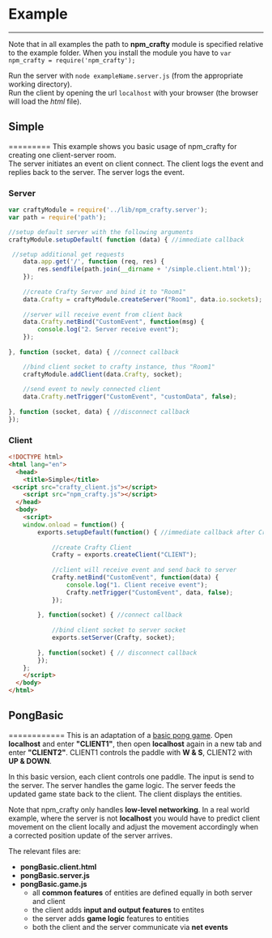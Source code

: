 # Example
---------
Note that in all examples the path to **npm_crafty** module is specified relative to the example folder.
When you install the module you have to `var npm_crafty = require('npm_crafty');`

Run the server with `node exampleName.server.js` (from the appropriate working directory).  
Run the client by opening the url `localhost` with your browser (the browser will load the _html_ file).

## Simple
=========
This example shows you basic usage of npm_crafty for creating one client-server room.   
The server initiates an event on client connect. The client logs the event and replies back to the server. 
The server logs the event.

### Server
```javascript
var craftyModule = require('../lib/npm_crafty.server');
var path = require('path');

//setup default server with the following arguments
craftyModule.setupDefault( function (data) { //immediate callback

 //setup additional get requests
	data.app.get('/', function (req, res) {
		res.sendfile(path.join(__dirname + '/simple.client.html'));
	});
		
	//create Crafty Server and bind it to "Room1"
	data.Crafty = craftyModule.createServer("Room1", data.io.sockets);
	
	//server will receive event from client back
	data.Crafty.netBind("CustomEvent", function(msg) {
		console.log("2. Server receive event");
	});
	
}, function (socket, data) { //connect callback

	//bind client socket to crafty instance, thus "Room1"
	craftyModule.addClient(data.Crafty, socket);
	
	//send event to newly connected client
	data.Crafty.netTrigger("CustomEvent", "customData", false);
	
}, function (socket, data) { //disconnect callback
});
```
### Client
```html
<!DOCTYPE html>
<html lang="en">
  <head>
    <title>Simple</title>
 <script src="crafty_client.js"></script>
	<script src="npm_crafty.js"></script>
  </head>
  <body>
	<script>
	window.onload = function() {
		exports.setupDefault(function() { //immediate callback after Crafty with Crafty.net is available
			
			//create Crafty Client
			Crafty = exports.createClient("CLIENT");
			
			//client will receive event and send back to server
			Crafty.netBind("CustomEvent", function(data) {
				console.log("1. Client receive event");
				Crafty.netTrigger("CustomEvent", data, false);
			});
			
		}, function(socket) { //connect callback
		
			//bind client socket to server socket
			exports.setServer(Crafty, socket);
			
		}, function(socket) { // disconnect callback
		});
	};
	</script>
  </body>
</html>
```


## PongBasic
============
This is an adaptation of a [basic pong game](http://craftyjs.com/tutorial/getting-started/how-crafty-works#a_simple_game_of_pong).
Open __localhost__ and enter __"CLIENT1"__, then open __localhost__ again in a new tab and enter __"CLIENT2"__.
CLIENT1 controls the paddle with __W & S__, CLIENT2 with __UP & DOWN__.

In this basic version, each client controls one paddle. The input is send to the server. The server
handles the game logic. The server feeds the updated game state back to the client. The client displays the entities.

Note that npm_crafty only handles **low-level networking**. In a real world example, where the server
is not __localhost__ you would have to predict client movement on the client locally and adjust the movement
accordingly when a corrected position update of the server arrives.

The relevant files are:
* __pongBasic.client.html__
* __pongBasic.server.js__
* __pongBasic.game.js__
  * all __common features__ of entities are defined equally in both server and client
  * the client adds __input and output features__ to entites
  * the server adds __game logic__ features to entities
  * both the client and the server communicate via __net events__
  
